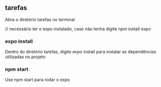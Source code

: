 ## tarefas

Abra o diretório tarefas no terminal

// necessário ter o expo instalado, caso não tenha digite npm install expo

### expo install

Dentro do diretório tarefas, digite expo install para instalar as dependências utilizadas no projeto

### npm start

Use npm start para rodar o expo


